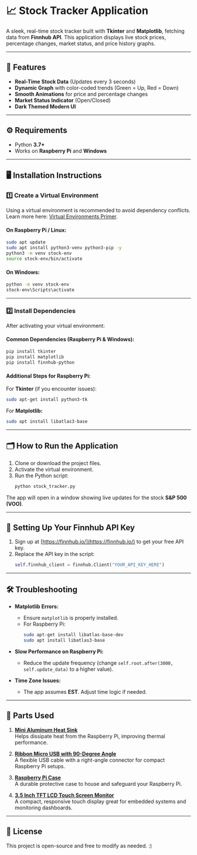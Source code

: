 # 📈 Stock Tracker Application

A sleek, real-time stock tracker built with **Tkinter** and **Matplotlib**, fetching data from **Finnhub API**. This application displays live stock prices, percentage changes, market status, and price history graphs.

---

## 🚀 Features

- **Real-Time Stock Data** (Updates every 3 seconds)
- **Dynamic Graph** with color-coded trends (Green = Up, Red = Down)
- **Smooth Animations** for price and percentage changes
- **Market Status Indicator** (Open/Closed)
- **Dark Themed Modern UI**

---

## ⚙️ Requirements

- Python **3.7+**
- Works on **Raspberry Pi** and **Windows**

---

## 🖥️ Installation Instructions

### 1️⃣ Create a Virtual Environment

Using a virtual environment is recommended to avoid dependency conflicts. Learn more here: [Virtual Environments Primer](https://realpython.com/python-virtual-environments-a-primer/).

#### **On Raspberry Pi / Linux:**

```bash
sudo apt update
sudo apt install python3-venv python3-pip -y
python3 -m venv stock-env
source stock-env/bin/activate
```

#### **On Windows:**

```bash
python -m venv stock-env
stock-env\Scripts\activate
```

---

### 2️⃣ Install Dependencies

After activating your virtual environment:

#### **Common Dependencies (Raspberry Pi & Windows):**

```bash
pip install tkinter
pip install matplotlib
pip install finnhub-python
```

#### **Additional Steps for Raspberry Pi:**

For **Tkinter** (if you encounter issues):

```bash
sudo apt-get install python3-tk
```

For **Matplotlib:**

```bash
sudo apt install libatlas3-base
```

---

## 🗂️ How to Run the Application

1. Clone or download the project files.
2. Activate the virtual environment.
3. Run the Python script:
   ```bash
   python stock_tracker.py
   ```

The app will open in a window showing live updates for the stock **S&P 500 (VOO)**.

---

## 🔑 Setting Up Your Finnhub API Key

1. Sign up at [https://finnhub.io/](https://finnhub.io/) to get your free API key.
2. Replace the API key in the script:
   ```python
   self.finnhub_client = finnhub.Client("YOUR_API_KEY_HERE")
   ```

---

## 🛠️ Troubleshooting

- **Matplotlib Errors:**

  - Ensure `matplotlib` is properly installed.
  - For Raspberry Pi:
    ```bash
    sudo apt-get install libatlas-base-dev
    sudo apt install libatlas3-base
    ```

- **Slow Performance on Raspberry Pi:**

  - Reduce the update frequency (change `self.root.after(3000, self.update_data)` to a higher value).

- **Time Zone Issues:**

  - The app assumes **EST**. Adjust time logic if needed.

---

## 🔩 Parts Used

1. **[Mini Aluminum Heat Sink](https://www.adafruit.com/product/3084)**\
   Helps dissipate heat from the Raspberry Pi, improving thermal performance.

2. **[Ribbon Micro USB with 90-Degree Angle](https://www.amazon.com/dp/B077M5NW1M/ref=pd_aw_subss_hxwSS2_sspa_mw_detail_sbl_s_ds1_pn_n_3?_encoding=UTF8\&pd_rd_i=B077M5NW1M\&pd_rd_w=ua1Mw\&content-id=amzn1.sym.635c4b6f-81ac-43aa-915c-60449794a522\&pf_rd_p=635c4b6f-81ac-43aa-915c-60449794a522\&pf_rd_r=A0M7E6MHXFXWQN1BT5RF\&pd_rd_wg=pnaR4\&pd_rd_r=8dece910-3321-4131-9f1e-b344e71e4edf\&sp_csd=d2lkZ2V0TmFtZT1zcF9waG9uZV9kZXRhaWxfdGhlbWF0aWM=)**\
   A flexible USB cable with a right-angle connector for compact Raspberry Pi setups.

3. **[Raspberry Pi Case](https://www.adafruit.com/product/2258?gQT=2)**\
   A durable protective case to house and safeguard your Raspberry Pi.

4. **[3.5 Inch TFT LCD Touch Screen Monitor](https://www.microcenter.com/product/632693/35_Inch_TFT_LCD_Touch_Screen_Monitor)**\
   A compact, responsive touch display great for embedded systems and monitoring dashboards.

---

## 📜 License

This project is open-source and free to modify as needed. :)

